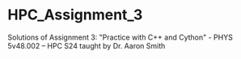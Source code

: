 # HPC_Assignment_3
Solutions of Assignment 3: "Practice with C++ and Cython" - PHYS 5v48.002 – HPC S24 taught by Dr. Aaron Smith
